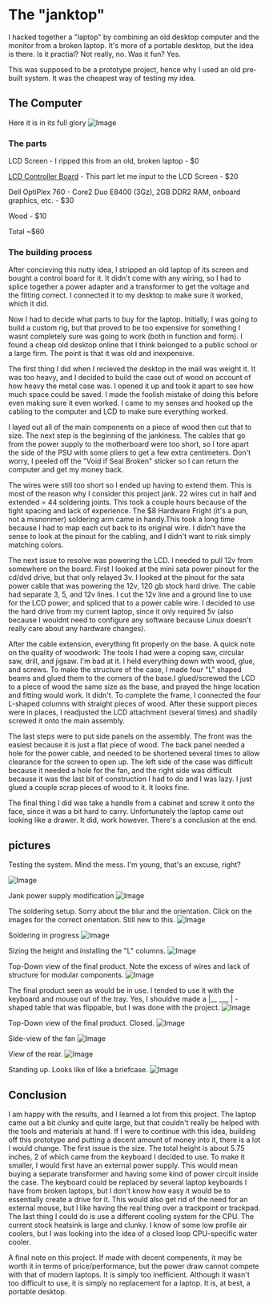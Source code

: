 # The "janktop"

I hacked together a "laptop" by combining an old desktop computer and the monitor from a broken laptop. It's more of a portable desktop, but the idea is there. Is it practial? Not really, no. Was it fun? Yes. 

This was supposed to be a prototype project, hence why I used an old pre-built system. It was the cheapest way of testing my idea.


## The Computer

Here it is in its full glory
![Image](https://user-images.githubusercontent.com/9144361/32306205-3c900d82-bf37-11e7-9dd4-72bbca573ac3.jpg)


### The parts
LCD Screen - I ripped this from an old, broken laptop - $0

[LCD Controller Board](https://www.ebay.com/itm/Kit-for-LP156WH2-TLQB-LCD-LED-Lvds-Controller-Board-HDMI-DVI-VGA/112415296844?ssPageName=STRK%3AMEBIDX%3AIT&_trksid=p2060353.m2749.l2649)  - This part let me input to the LCD Screen - $20

Dell OptiPlex 760 - Core2 Duo E8400 (3Gz), 2GB DDR2 RAM, onboard graphics, etc. - $30

Wood - $10

Total ~$60


### The building process
After concieving this nutty idea, I stripped an old laptop of its screen and bought a control board for it. It didn't come with any wiring, so I had to splice together a power adapter and a transformer to get the voltage and the fitting correct. I connected it to my desktop to make sure it worked, which it did. 

Now I had to decide what parts to buy for the laptop. Initially, I was going to build a custom rig, but that proved to be too expensive for something I wasnt completely sure was going to work (both in function and form). I found a cheap old desktop online that I think belonged to a public school or a large firm. The point is that it was old and inexpensive.

The first thing I did when I recieved the desktop in the mail was weight it. It was too heavy, and I decided to build the case out of wood on account of how heavy the metal case was. I opened it up and took it apart to see how much space could be saved. I made the foolish mistake of doing this before even making sure it even worked. I came to my senses and hooked up the cabling to the computer and LCD to make sure everything worked. 

I layed out all of the main components on a piece of wood then cut that to size. The next step is the beginning of the jankiness. The cables that go from the power supply to the motherboard were too short, so I tore apart the side of the PSU with some pliers to get a few extra centimeters. Don't worry, I peeled off the "Void if Seal Broken" sticker so I can return the computer and get my money back.

The wires were still too short so I ended up having to extend them. This is most of the reason why I consider this project jank. 22 wires cut in half and extended = 44 soldering joints. This took a couple hours because of the tight spacing and lack of experience. The $8 Hardware Fright (it's a pun, not a misnonmer) soldering arm came in handy.This took a long time because I had to map each cut back to its original wire. I didn't have the sense to look at the pinout for the cabling, and I didn't want to risk simply matching colors. 

The next issue to resolve was powering the LCD. I needed to pull 12v from somewhere on the board. First I looked at the mini sata power pinout for the cd/dvd drive, but that only relayed 3v. I looked at the pinout for the sata power cable that was powering the 12v, 120 gb stock hard drive. The cable had separate 3, 5, and 12v lines. I cut the 12v line and a ground line to use for the LCD power, and spliced that to a power cable wire. I decided to use the hard drive from my current laptop, since it only required 5v (also because I wouldnt need to configure any software because Linux doesn't really care about any hardware changes).


After the cable extension, everything fit properly on the base. A quick note on the quality of woodwork: The tools I had were a coping saw, circular saw, drill, and jigsaw. I'm bad at it. I held everything down with wood, glue, and screws. To make the structure of the case, I made four "L" shaped beams and glued them to the corners of the base.I glued/screwed the LCD to a piece of wood the same size as the base, and prayed the hinge location and fitting would work. It didn't. To complete the frame, I connected the four L-shaped columns with straight pieces of wood. After these support pieces were in places, I readjusted the LCD attachment (several times) and shadily screwed it onto the main assembly. 

The last steps were to put side panels on the assembly. The front was the easiest because it is just a flat piece of wood. The back panel needed a hole for the power cable, and needed to be shortened several times to allow clearance for the screen to open up. The left side of the case was difficult because it needed a hole for the fan, and the right side was difficult because it was the last bit of construction I had to do and I was lazy. I just glued a couple scrap pieces of wood to it. It looks fine.

The final thing I did was take a handle from a cabinet and screw it onto the face, since it was a bit hard to carry. Unfortunately the laptop came out looking like a drawer. It did, work however. There's a conclusion at the end. 





## pictures

Testing the system. Mind the mess. I'm young, that's an excuse, right?

![Image](https://user-images.githubusercontent.com/9144361/32307217-97cb004e-bf3c-11e7-9139-d9c99315a78e.jpg)

Jank power supply modification
![Image](https://user-images.githubusercontent.com/9144361/32307098-088a21c6-bf3c-11e7-911e-481c778be29b.jpg)


The soldering setup.  Sorry about the blur and the orientation. Click on the images for the correct orientation. Still new to this. 
![Image](https://user-images.githubusercontent.com/9144361/32307347-500d56f2-bf3d-11e7-8851-a53f784cca1c.jpg)

Soldering in progress
![Image](https://user-images.githubusercontent.com/9144361/32307344-4db6f57a-bf3d-11e7-9735-5ab9401a09e2.jpg)


Sizing the height and installing the "L" columns.
![Image](https://user-images.githubusercontent.com/9144361/32307350-51358130-bf3d-11e7-9190-f3d965b38093.jpg)


Top-Down view of the final product. Note the excess of wires and lack of structure for modular components.
![Image](https://user-images.githubusercontent.com/9144361/32306204-3c639572-bf37-11e7-8333-ffd370b2370e.jpg)


The final product seen as would be in use. I tended to use it with the keyboard and mouse out of the tray. Yes, I shouldve made a 
|__ ___ | - shaped table that was flippable, but I was done with the project.
![Image](https://user-images.githubusercontent.com/9144361/32306205-3c900d82-bf37-11e7-9dd4-72bbca573ac3.jpg)


Top-Down view of the final product. Closed. 
![Image](https://user-images.githubusercontent.com/9144361/32306206-3cbab942-bf37-11e7-96ff-6218e6d1bd3c.jpg)

Side-view of the fan
![Image](https://user-images.githubusercontent.com/9144361/32306207-3ce88a20-bf37-11e7-9569-c69c5770a334.jpg)

View of the rear.
![Image](https://user-images.githubusercontent.com/9144361/32306208-3d190a38-bf37-11e7-963d-fad98b84c5e8.jpg)

Standing up. Looks like of like a briefcase. 
![Image](https://user-images.githubusercontent.com/9144361/32306209-3d441a3e-bf37-11e7-8060-365133df4293.jpg)


## Conclusion 

I am happy with the results, and I learned a lot from this project. The laptop came out a bit clunky and quite large, but that couldn't really be helped with the tools and materials at hand. If I were to continue with this idea, building off this prototype and putting a decent amount of money into it, there is a lot I would change. The first issue is the size. The total height is about 5.75 inches, 2 of which came from the keyboard I decided to use. To make it smaller, I would first have an external power supply. This would mean buying a separate transformer and having some kind of power circuit inside the case. The keyboard could be replaced by several laptop keyboards I have from broken laptops, but I don't know how easy it would be to essentially create a drive for it. This would also get rid of the need for an external mouse, but I like having the real thing over a trackpoint or trackpad. The last thing I could do is use a different cooling system for the CPU. The current stock heatsink is large and clunky. I know of some low profile air coolers, but I was looking into the idea of a closed loop CPU-specific water cooler. 

A final note on this project. If made with decent compenents, it may be worth it in terms of price/performance, but the power draw cannot compete with that of modern laptops. It is simply too inefficient. Although it wasn't too difficult to use, it is simply no replacement for a laptop. It is, at best, a portable desktop. 









